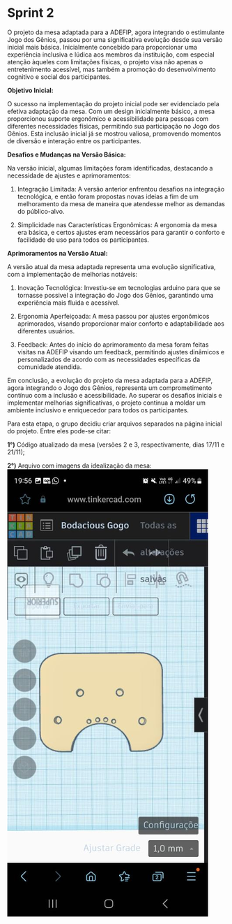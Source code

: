 # Sprint 2

O projeto da mesa adaptada para a ADEFIP, agora integrando o estimulante Jogo dos Gênios, passou por uma significativa evolução desde sua versão inicial mais básica. Inicialmente concebido para proporcionar uma experiência inclusiva e lúdica aos membros da instituição, com especial atenção àqueles com limitações físicas, o projeto visa não apenas o entretenimento acessível, mas também a promoção do desenvolvimento cognitivo e social dos participantes.

**Objetivo Inicial:**

O sucesso na implementação do projeto inicial pode ser evidenciado pela efetiva adaptação da mesa. Com um design inicialmente básico, a mesa proporcionou suporte ergonômico e acessibilidade para pessoas com diferentes necessidades físicas, permitindo sua participação no Jogo dos Gênios. Esta inclusão inicial já se mostrou valiosa, promovendo momentos de diversão e interação entre os participantes.

**Desafios e Mudanças na Versão Básica:**

Na versão inicial, algumas limitações foram identificadas, destacando a necessidade de ajustes e aprimoramentos:

1. Integração Limitada: A versão anterior enfrentou desafios na integração tecnológica, e então foram propostas novas ideias a fim de um melhoramento da mesa de maneira que atendesse melhor as demandas do público-alvo.

2. Simplicidade nas Características Ergonômicas: A ergonomia da mesa era básica, e certos ajustes eram necessários para garantir o conforto e facilidade de uso para todos os participantes.

**Aprimoramentos na Versão Atual:**

A versão atual da mesa adaptada representa uma evolução significativa, com a implementação de melhorias notáveis:

1. Inovação Tecnológica: Investiu-se em tecnologias arduino para que se tornasse possivel a integração do Jogo dos Gênios, garantindo uma experiência mais fluida e acessível.

2. Ergonomia Aperfeiçoada: A mesa passou por ajustes ergonômicos aprimorados, visando proporcionar maior conforto e adaptabilidade aos diferentes usuários.

3. Feedback: Antes do início do aprimoramento da mesa foram feitas visitas na ADEFIP visando um feedback, permitindo ajustes dinâmicos e personalizados de acordo com as necessidades específicas da comunidade atendida.

Em conclusão, a evolução do projeto da mesa adaptada para a ADEFIP, agora integrando o Jogo dos Gênios, representa um comprometimento contínuo com a inclusão e acessibilidade. Ao superar os desafios iniciais e implementar melhorias significativas, o projeto continua a moldar um ambiente inclusivo e enriquecedor para todos os participantes.


Para esta etapa, o grupo decidiu criar arquivos separados na página inicial do projeto. Entre eles pode-se citar:

**1°)** Código atualizado da mesa (versões 2 e 3, respectivamente, dias 17/11 e 21/11);

**2°)** Arquivo com imagens da idealização da mesa:
![Imagem 1](https://github.com/ICEI-PUC-Minas-PPC-CC/ppc-cc-2023-2-ment2-noite-adetec/blob/main/docs/img/WhatsApp%20Image%202023-11-20%20at%2012.53.31%20(1).jpeg)

